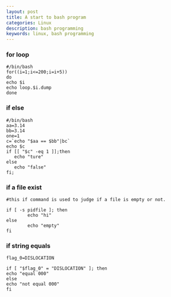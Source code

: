 ```yaml
---
layout: post
title: A start to bash program
categories: Linux
description: bash programming
keywords: linux, bash programming
---
```


### for loop
```
#/bin/bash
for((i=1;i<=200;i=i+5))
do
echo $i
echo loop.$i.dump
done
```

### if else
```
#/bin/bash
aa=3.14
bb=3.14
one=1
c=`echo "$aa == $bb"|bc`
echo $c
if [[ "$c" -eq 1 ]];then
   echo "ture"
else 
   echo "false"
fi;
```

### if a file exist
```
#this if command is used to judge if a file is empty or not.

if [ -s pidfile ]; then
        echo "hi"
else
        echo "empty"
fi
```

### if string equals

```
flag_0=DISLOCATION

if [ "$flag_0" = "DISLOCATION" ]; then
echo "equal 000"
else
echo "not equal 000"
fi
```